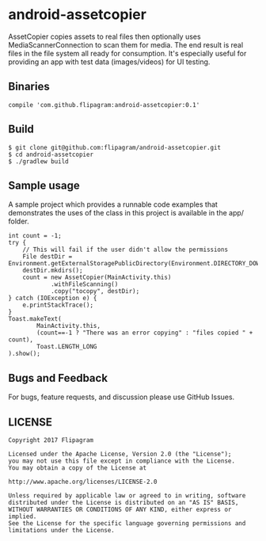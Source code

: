 # android-assetcopier
AssetCopier copies assets to real files then optionally uses MediaScannerConnection
to scan them for media. The end result is real files in the file system all ready for
consumption. It's especially useful for providing an app with test data (images/videos)
for UI testing.

## Binaries

    compile 'com.github.flipagram:android-assetcopier:0.1'

## Build

    $ git clone git@github.com:flipagram/android-assetcopier.git
    $ cd android-assetcopier
    $ ./gradlew build

## Sample usage

A sample project which provides a runnable code examples that demonstrates
the uses of the class in this project is available in the app/ folder.

    int count = -1;
    try {
        // This will fail if the user didn't allow the permissions
        File destDir = Environment.getExternalStoragePublicDirectory(Environment.DIRECTORY_DOWNLOADS);
        destDir.mkdirs();
        count = new AssetCopier(MainActivity.this)
                .withFileScanning()
                .copy("tocopy", destDir);
    } catch (IOException e) {
        e.printStackTrace();
    }
    Toast.makeText(
            MainActivity.this,
            (count==-1 ? "There was an error copying" : "files copied " + count),
            Toast.LENGTH_LONG
    ).show();

## Bugs and Feedback

For bugs, feature requests, and discussion please use GitHub Issues.

## LICENSE

    Copyright 2017 Flipagram

    Licensed under the Apache License, Version 2.0 (the "License");
    you may not use this file except in compliance with the License.
    You may obtain a copy of the License at

    http://www.apache.org/licenses/LICENSE-2.0
    
    Unless required by applicable law or agreed to in writing, software
    distributed under the License is distributed on an "AS IS" BASIS,
    WITHOUT WARRANTIES OR CONDITIONS OF ANY KIND, either express or implied.
    See the License for the specific language governing permissions and
    limitations under the License.
